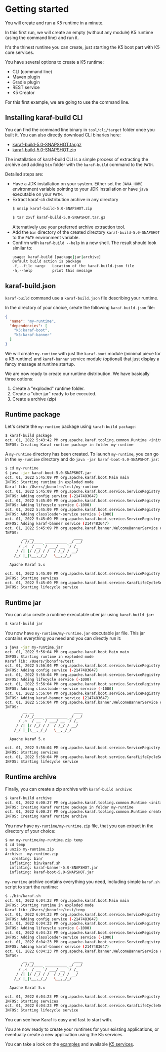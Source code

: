 # Getting started

You will create and run a K5 runtime in a minute.

In this first run, we will create an empty (without any module) K5 runtime (using the command line) and run it.

It's the thinest runtime you can create, just starting the K5 boot part with K5 core services.

You have several options to create a K5 runtime:

* CLI (command line)
* Maven plugin
* Gradle plugin
* REST service
* K5 Creator

For this first example, we are going to use the command line.

## Installing karaf-build CLI

You can find the command line binary in `tool/cli/target` folder once you built it.
You can also directly download CLI binaries here:

* [karaf-build-5.0-SNAPSHOT.tar.gz](https://repository.apache.org/content/groups/snapshots/org/apache/karaf/tooling/karaf-build-5.0-SNAPSHOT.tar.gz)
* [karaf-build-5.0-SNAPSHOT.zip](https://repository.apache.org/content/groups/snapshots/org/apache/karaf/tooling/karaf-build-5.0-SNAPSHOT.tar.gz)

The installation of karaf-build CLI is a simple process of extracting the archive and adding `bin` folder with the `karaf-build` command to the `PATH`.

Detailed steps are:

* Have a JDK installation on your system. Either set the `JAVA_HOME` environment variable pointing to your JDK installation or have `java` executable on your `PATH`.
* Extract karaf-cli distribution archive in any directory
  ```bash
  $ unzip karaf-build-5.0-SNAPSHOT.zip
  ```
  ```bash
  $ tar zxvf karaf-build-5.0-SNAPSHOT.tar.gz
  ```
  Alternatively use your preferred archive extraction tool.
* Add the `bin` directory of the created directory `karaf-build-5.0-SNAPSHOT` to the `PATH` environment variable.
* Confirm with `karaf-build --help` in a new shell. The result should look similar to:
  ```bash
  usage: karaf-build [package|jar|archive]
  Default build action is package
  -f,--file <arg>   Location of the karaf-build.json file
  -h,--help         print this message
  ```

## karaf-build.json

`karaf-build` command use a `karaf-build.json` file describing your runtime.

In the directory of your choice, create the following `karaf-build.json` file:

```json
{
  "name": "my-runtime",
  "dependencies": [
    "k5:karaf-boot",
    "k5:karaf-banner"
  ]
}
```

We will create `my-runtime` with just the `karaf-boot` module (minimal piece for a K5 runtime) and `karaf-banner` service module (optional) that just display a fancy message at runtime startup.

We are now ready to create our runtime distribution. We have basically three options:

1. Create a "exploded" runtime folder.
2. Create a "uber jar" ready to be executed.
3. Create a archive (zip)

## Runtime package

Let's create the `my-runtime` package using `karaf-build package`:

```bash
$ karaf-build package
oct. 01, 2022 5:43:42 PM org.apache.karaf.tooling.common.Runtime <init>
INFOS: Creating Karaf runtime package in folder my-runtime
```

A `my-runtime` directory has been created. To launch `my-runtime`, you can go in the `my-runtime` directory and do `java -jar karaf-boot-5.0-SNAPSHOT.jar`:

```bash
$ cd my-runtime
$ java -jar karaf-boot-5.0-SNAPSHOT.jar
oct. 01, 2022 5:45:09 PM org.apache.karaf.boot.Main main
INFOS: Starting runtime in exploded mode
Karaf lib: /Users/jbonofre/test/my-runtime
oct. 01, 2022 5:45:09 PM org.apache.karaf.boot.service.ServiceRegistry add
INFOS: Adding config service (-2147483647)
oct. 01, 2022 5:45:09 PM org.apache.karaf.boot.service.ServiceRegistry add
INFOS: Adding lifecycle service (-1000)
oct. 01, 2022 5:45:09 PM org.apache.karaf.boot.service.ServiceRegistry add
INFOS: Adding classloader-service service (-1000)
oct. 01, 2022 5:45:09 PM org.apache.karaf.boot.service.ServiceRegistry add
INFOS: Adding karaf-banner service (2147483647)
oct. 01, 2022 5:45:09 PM org.apache.karaf.banner.WelcomeBannerService onRegister
INFOS:  
        __ __                  ____
       / //_/____ __________ _/ __/
      / ,<  / __ `/ ___/ __ `/ /_
     / /| |/ /_/ / /  / /_/ / __/
    /_/ |_|\__,_/_/   \__,_/_/

  Apache Karaf 5.x

oct. 01, 2022 5:45:09 PM org.apache.karaf.boot.service.ServiceRegistry lambda$start$2
INFOS: Starting services
oct. 01, 2022 5:45:09 PM org.apache.karaf.boot.service.KarafLifeCycleService start
INFOS: Starting lifecycle service
```

## Runtime jar

You can also create a runtime executable uber jar using `karaf-build jar`:

```bash
$ karaf-build jar
```

You now have `my-runtime/my-runtime.jar` executable jar file. This jar contains everything you need and you can directly run it:

```bash
$ java -jar my-runtime.jar
oct. 01, 2022 5:56:04 PM org.apache.karaf.boot.Main main
INFOS: Starting runtime in exploded mode
Karaf lib: /Users/jbonofre/test
oct. 01, 2022 5:56:04 PM org.apache.karaf.boot.service.ServiceRegistry add
INFOS: Adding config service (-2147483647)
oct. 01, 2022 5:56:04 PM org.apache.karaf.boot.service.ServiceRegistry add
INFOS: Adding lifecycle service (-1000)
oct. 01, 2022 5:56:04 PM org.apache.karaf.boot.service.ServiceRegistry add
INFOS: Adding classloader-service service (-1000)
oct. 01, 2022 5:56:04 PM org.apache.karaf.boot.service.ServiceRegistry add
INFOS: Adding karaf-banner service (2147483647)
oct. 01, 2022 5:56:04 PM org.apache.karaf.banner.WelcomeBannerService onRegister
INFOS:  
        __ __                  ____
       / //_/____ __________ _/ __/
      / ,<  / __ `/ ___/ __ `/ /_
     / /| |/ /_/ / /  / /_/ / __/
    /_/ |_|\__,_/_/   \__,_/_/

  Apache Karaf 5.x

oct. 01, 2022 5:56:04 PM org.apache.karaf.boot.service.ServiceRegistry lambda$start$2
INFOS: Starting services
oct. 01, 2022 5:56:04 PM org.apache.karaf.boot.service.KarafLifeCycleService start
INFOS: Starting lifecycle service
```

## Runtime archive

Finally, you can create a zip archive with `karaf-build archive`:

```bash
$ karaf-build archive
oct. 01, 2022 6:00:27 PM org.apache.karaf.tooling.common.Runtime <init>
INFOS: Creating Karaf runtime package in folder my-runtime
oct. 01, 2022 6:00:27 PM org.apache.karaf.tooling.common.Runtime createArchive
INFOS: Creating Karaf runtime archive
```

You now have `my-runtime/my-runtime.zip` file, that you can extract in the directory of your choice:

```bash
$ mv my-runtime/my-runtime.zip temp
$ cd temp
$ unzip my-runtime.zip
Archive:  my-runtime.zip
   creating: bin/
  inflating: bin/karaf.sh
  inflating: karaf-banner-5.0-SNAPSHOT.jar
  inflating: karaf-boot-5.0-SNAPSHOT.jar
```

`my-runtime` archive contains everything you need, including simple `karaf.sh` script to start the runtime:

```bash
$ ./bin/karaf.sh
oct. 01, 2022 6:04:23 PM org.apache.karaf.boot.Main main
INFOS: Starting runtime in exploded mode
Karaf lib: /Users/jbonofre/test/temp
oct. 01, 2022 6:04:23 PM org.apache.karaf.boot.service.ServiceRegistry add
INFOS: Adding config service (-2147483647)
oct. 01, 2022 6:04:23 PM org.apache.karaf.boot.service.ServiceRegistry add
INFOS: Adding lifecycle service (-1000)
oct. 01, 2022 6:04:23 PM org.apache.karaf.boot.service.ServiceRegistry add
INFOS: Adding classloader-service service (-1000)
oct. 01, 2022 6:04:23 PM org.apache.karaf.boot.service.ServiceRegistry add
INFOS: Adding karaf-banner service (2147483647)
oct. 01, 2022 6:04:23 PM org.apache.karaf.banner.WelcomeBannerService onRegister
INFOS:  
        __ __                  ____
       / //_/____ __________ _/ __/
      / ,<  / __ `/ ___/ __ `/ /_
     / /| |/ /_/ / /  / /_/ / __/
    /_/ |_|\__,_/_/   \__,_/_/

  Apache Karaf 5.x

oct. 01, 2022 6:04:23 PM org.apache.karaf.boot.service.ServiceRegistry lambda$start$2
INFOS: Starting services
oct. 01, 2022 6:04:23 PM org.apache.karaf.boot.service.KarafLifeCycleService start
INFOS: Starting lifecycle service
```

You can see how Karaf is easy and fast to start with.

You are now ready to create your runtimes for your existing applications, or eventually create a new application using the K5 services.

You can take a look on the [examples](/examples) and available [K5 services](services).
